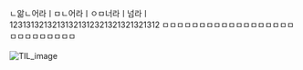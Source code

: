 ㄴ앎ㄴ어라ㅣㅁㄴ어라ㅣㅇㅁ너라ㅣ넘라ㅣ
12313132132131321312321321321321312
ㅁㅁㅁㅁㅁㅁㅁㅁㅁㅁㅁㅁㅁㅁㅁㅁㅁㅁㅁㅁㅁㅁㅁㅁㅁㅁㅁ
<br>
<br>
![TIL_image](https://s3.us-west-2.amazonaws.com/secure.notion-static.com/c2e4b6d9-0e92-41c1-8165-a4eb32a92f51/zzzz.jpeg?X-Amz-Algorithm=AWS4-HMAC-SHA256&X-Amz-Content-Sha256=UNSIGNED-PAYLOAD&X-Amz-Credential=AKIAT73L2G45EIPT3X45%2F20230207%2Fus-west-2%2Fs3%2Faws4_request&X-Amz-Date=20230207T124640Z&X-Amz-Expires=3600&X-Amz-Signature=08028300b5f1dba59b88839d5eb09bbe2c370d4a8f9a64b67b046ab701b45fbb&X-Amz-SignedHeaders=host&x-id=GetObject)
